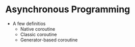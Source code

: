 # Asynchronous Programming

* A few definitios
    * Native coroutine
    * Classic coroutine
    * Generator-based coroutine